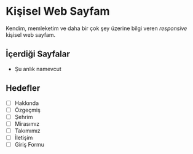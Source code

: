# Kişisel Web Sayfam

Kendim, memleketim ve daha bir çok şey üzerine bilgi veren _responsive_ kişisel web sayfam.

## İçerdiği Sayfalar

* Şu anlık namevcut

## Hedefler

* [ ]  Hakkında
* [ ]  Özgeçmiş
* [ ]  Şehrim
* [ ]  Mirasımız
* [ ]  Takımımız
* [ ]  İletişim
* [ ]  Giriş Formu